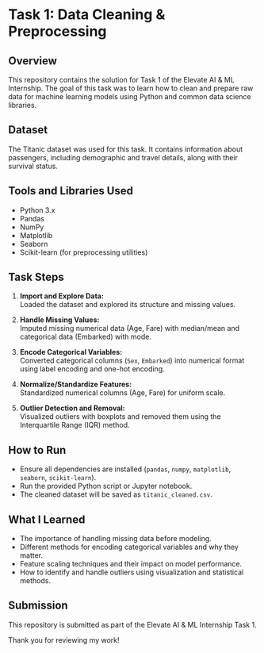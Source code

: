 # Task 1: Data Cleaning & Preprocessing

## Overview
This repository contains the solution for Task 1 of the Elevate AI & ML Internship. The goal of this task was to learn how to clean and prepare raw data for machine learning models using Python and common data science libraries.

## Dataset
The Titanic dataset was used for this task. It contains information about passengers, including demographic and travel details, along with their survival status.

## Tools and Libraries Used
- Python 3.x
- Pandas
- NumPy
- Matplotlib
- Seaborn
- Scikit-learn (for preprocessing utilities)

## Task Steps
1. **Import and Explore Data:**  
   Loaded the dataset and explored its structure and missing values.

2. **Handle Missing Values:**  
   Imputed missing numerical data (Age, Fare) with median/mean and categorical data (Embarked) with mode.

3. **Encode Categorical Variables:**  
   Converted categorical columns (`Sex`, `Embarked`) into numerical format using label encoding and one-hot encoding.

4. **Normalize/Standardize Features:**  
   Standardized numerical columns (Age, Fare) for uniform scale.

5. **Outlier Detection and Removal:**  
   Visualized outliers with boxplots and removed them using the Interquartile Range (IQR) method.

## How to Run
- Ensure all dependencies are installed (`pandas`, `numpy`, `matplotlib`, `seaborn`, `scikit-learn`).
- Run the provided Python script or Jupyter notebook.
- The cleaned dataset will be saved as `titanic_cleaned.csv`.

## What I Learned
- The importance of handling missing data before modeling.
- Different methods for encoding categorical variables and why they matter.
- Feature scaling techniques and their impact on model performance.
- How to identify and handle outliers using visualization and statistical methods.

## Submission
This repository is submitted as part of the Elevate AI & ML Internship Task 1.

Thank you for reviewing my work!

